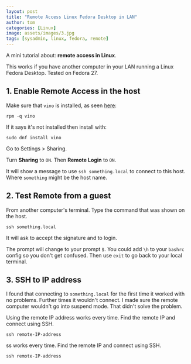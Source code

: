 ```yaml
---
layout: post
title: "Remote Access Linux Fedora Desktop in LAN"
author: tom
categories: [Linux]
image: assets/images/3.jpg
tags: [sysadmin, linux, fedora, remote]
---
```


A mini tutorial about: **remote access in Linux**.

This works if you have another computer in your LAN running a Linux Fedora Desktop. Tested on Fedora 27.

## 1. Enable Remote Access in the host

Make sure that `vino` is installed, as seen <a href="https://www.techotopia.com/index.php/Remote_Access_to_the_Fedora_Linux_Desktop" target="_blank">here</a>:

    rpm -q vino

If it says it's not installed then install with:

    sudo dnf install vino

Go to Settings > Sharing.

Turn **Sharing** to `ON`. Then **Remote Login** to `ON`.

It will show a message to use `ssh something.local` to connect to this host. Where `something` might be the host name.

## 2. Test Remote from a guest

From another computer's terminal. Type the command that was shown on the host.

    ssh something.local

It will ask to accept the signature and to login.

The prompt will change to your prompt `$`. You could add `\h` to your `bashrc` config so you don't get confused. Then use `exit` to go back to your local terminal.

## 3. SSH to IP address

I found that connecting to `something.local` for the first time it worked with no problems. Further times it wouldn't connect. I made sure the remote computer wouldn't go into suspend mode. That didn't solve the problem.

Using the remote IP address works every time. Find the remote IP and connect using SSH.

    ssh remote-IP-address


ss works every time. Find the remote IP and connect using SSH.

    ssh remote-IP-address



